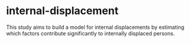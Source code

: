 # internal-displacement
This study aims to build a model for internal displacements by estimating which factors contribute significantly to internally displaced persons.
